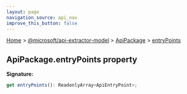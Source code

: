 ```yaml
---
layout: page
navigation_source: api_nav
improve_this_button: false
---
```



[Home](./index.md) &gt; [@microsoft/api-extractor-model](./api-extractor-model.md) &gt; [ApiPackage](./api-extractor-model.apipackage.md) &gt; [entryPoints](./api-extractor-model.apipackage.entrypoints.md)

## ApiPackage.entryPoints property

<b>Signature:</b>

```typescript
get entryPoints(): ReadonlyArray<ApiEntryPoint>;
```

